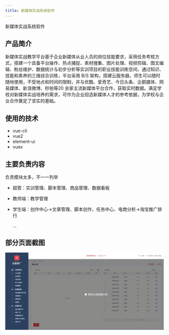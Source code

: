 ```yaml
---
title: 新媒体实战系统软件
---
```


[//]: # ([新媒体实战系统软件]&#40;https://media.yikeos.com/&#41;)
新媒体实战系统软件

## 产品简介
新媒体实战教学平台基于企业新媒体从业人员的岗位技能要求，采用任务考核方式，搭建一个具备平台操作、热点捕捉、素材搜集、图片处理、视频剪辑、图文编辑、粉丝维护、数据统计与初步分析等实训项目的职业技能训练空间，通过知识、技能和素养的三维综合训练，平台采用 B/S 架构，搭建云服务器，师生可以随时随地使用，不受地点和时间的限制，并与优酷、爱奇艺、今日头条、企鹅媒体、网易媒体、新浪微博、秒拍等20 余家主流新媒体平台合作，获取实时数据。满足学校对新媒体实战培养的需求，可作为企业招选新媒体人才的参考依据，为学校与企业合作奠定了坚实的基础。

## 使用的技术
- vue-cli
- vue2
- element-ui
- vuex

## 主要负责内容
负责模块太多，不一一列举
- 超管：实训管理、脚本管理、商品管理、数据看板
- 教师端：教学管理
- 学生端：创作中心->文章管理、脚本创作，任务中心、电商分析->淘宝推广排行

  ...

## 部分页面截图

![An image](../../images/match.gif)